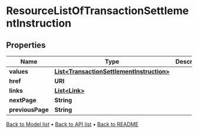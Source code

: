

# ResourceListOfTransactionSettlementInstruction


## Properties

| Name | Type | Description | Notes |
|------------ | ------------- | ------------- | -------------|
|**values** | [**List&lt;TransactionSettlementInstruction&gt;**](TransactionSettlementInstruction.md) |  |  |
|**href** | **URI** |  |  [optional] |
|**links** | [**List&lt;Link&gt;**](Link.md) |  |  [optional] |
|**nextPage** | **String** |  |  [optional] |
|**previousPage** | **String** |  |  [optional] |



[Back to Model list](../README.md#documentation-for-models) &#8226; [Back to API list](../README.md#documentation-for-api-endpoints) &#8226; [Back to README](../README.md)


